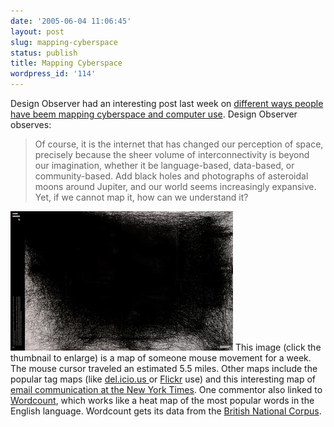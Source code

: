 ```yaml
---
date: '2005-06-04 11:06:45'
layout: post
slug: mapping-cyberspace
status: publish
title: Mapping Cyberspace
wordpress_id: '114'
---
```


Design Observer had an interesting post last week on [different ways people have beem mapping cyberspace and computer use](http://www.designobserver.com/archives/003155.html). Design Observer observes:




> Of course, it is the internet that has changed our perception of space, precisely because the sheer volume of interconnectivity is beyond our imagination, whether it be language-based, data-based, or community-based. Add black holes and photographs of asteroidal moons around Jupiter, and our world seems increasingly expansive. Yet, if we cannot map it, how can we understand it?




[![](/i/mouse.223.jpg)](/i/mouse.big.jpg) This image (click the thumbnail to enlarge) is a map of someone mouse movement for a week. The mouse cursor traveled an estimated 5.5 miles. Other maps include the popular tag maps (like [del.icio.us ](http://del.icio.us/tag/)or [Flickr](http://flickr.com/photos/tags/) use) and this interesting map of [email communication at the New York Times](http://winterhouse.com/blog/enron.big.jpg). One commentor also linked to [Wordcount](http://wordcount.org/main.php), which works like a heat map of the most popular words in the English language. Wordcount gets its data from the [British National Corpus](http://www.natcorp.ox.ac.uk/).
